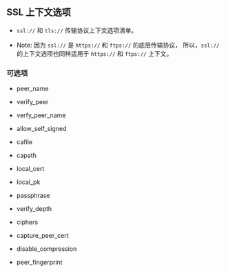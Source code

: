 ## SSL 上下文选项
* `ssl://` 和 `tls://` 传输协议上下文选项清单。

* Note: 因为 `ssl://` 是 `https://` 和 `ftps://` 的底层传输协议， 所以，`ssl://` 的上下文选项也同样适用于 `https://` 和 `ftps://` 上下文。


### 可选项
* peer_name

* verify_peer

* verfy_peer_name

* allow_self_signed

* cafile

* capath

* local_cert

* local_pk

* passphrase

* verify_depth

* ciphers

* capture_peer_cert

* disable_compression

* peer_fingerprint
